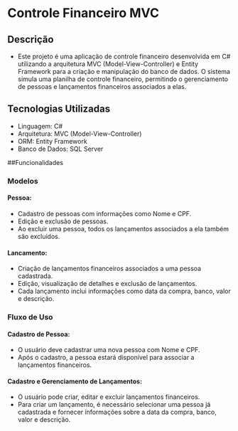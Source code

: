 # Controle Financeiro MVC

## Descrição

- Este projeto é uma aplicação de controle financeiro desenvolvida em C# utilizando a arquitetura MVC (Model-View-Controller) e Entity Framework para a criação e manipulação do banco de dados. O sistema simula uma planilha de controle financeiro, permitindo o gerenciamento de pessoas e lançamentos financeiros associados a elas.

## Tecnologias Utilizadas
- Linguagem: C#
- Arquitetura: MVC (Model-View-Controller)
- ORM: Entity Framework
- Banco de Dados: SQL Server

##Funcionalidades

### Modelos

#### Pessoa:
- Cadastro de pessoas com informações como Nome e CPF.
- Edição e exclusão de pessoas.
- Ao excluir uma pessoa, todos os lançamentos associados a ela também são excluídos.

#### Lancamento:
- Criação de lançamentos financeiros associados a uma pessoa cadastrada.
- Edição, visualização de detalhes e exclusão de lançamentos.
- Cada lançamento inclui informações como data da compra, banco, valor e descrição.

### Fluxo de Uso

#### Cadastro de Pessoa:
- O usuário deve cadastrar uma nova pessoa com Nome e CPF.
- Após o cadastro, a pessoa estará disponível para associar a lançamentos financeiros.

#### Cadastro e Gerenciamento de Lançamentos:
- O usuário pode criar, editar e excluir lançamentos financeiros.
- Para criar um lançamento, é necessário selecionar uma pessoa já cadastrada e fornecer informações sobre a data da compra, banco, valor e descrição.
